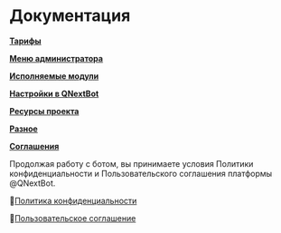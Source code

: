 
# Документация

[**Тарифы**](/docs/root/price)

[**Меню администратора**](/docs/admin)

[**Исполняемые модули**](/docs/ext)

[**Настройки в QNextBot**](/ext/setting)

[**Ресурсы проекта**](/ext/servicelink/)

[**Разное**](/ext/otheruserul/)
   
[**Соглашения**](/ext/agreements/)


 Продолжая работу с ботом, вы принимаете условия Политики конфиденциальности и Пользовательского соглашения платформы @QNextBot.

🔸[Политика конфиденциальности](/docs/agreements/privacy)

🔸[Пользовательское соглашение](/docs/agreements/terms) 
